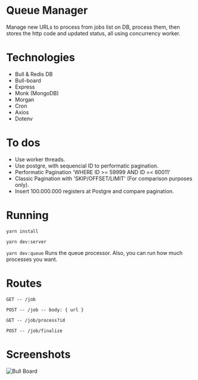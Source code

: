 # Queue Manager
Manage new URLs to process from jobs list on DB, process them, then stores the http code and updated status, all using concurrency worker. 

# Technologies
- Bull & Redis DB
- Bull-board
- Express
- Monk (MongoDB)
- Morgan
- Cron
- Axios
- Dotenv

# To dos
- Use worker threads.
- Use postgre, with sequencial ID to performatic pagination.
- Performatic Pagination 'WHERE ID >= 59999 AND ID =< 60011'
- Classic Pagination with 'SKIP/OFFSET/LIMIT' (For comparison purposes only).
- Insert 100.000.000 registers at Postgre and compare pagination.

# Running
`yarn install`

`yarn dev:server`

`yarn dev:queue` Runs the queue processor. Also, you can run how much processes you want.

# Routes

`GET -- /job`

`POST -- /job -- body: { url } `

`GET -- /job/process?id`

`POST -- /job/finalize`

# Screenshots

![Bull Board](https://lucaslk10.github.io/bull-board.PNG)
